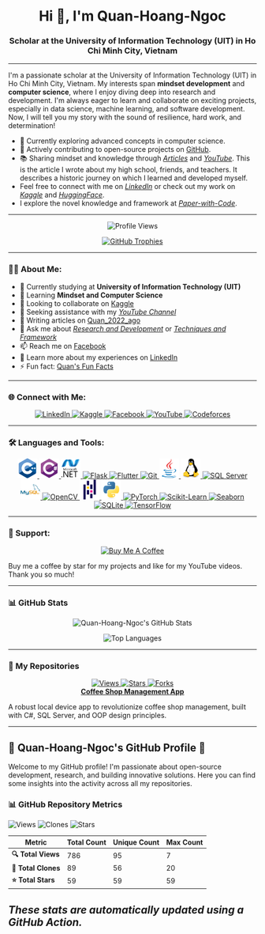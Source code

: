 <h1 align="center">Hi 👋, I'm Quan-Hoang-Ngoc</h1>
<h3 align="center">Scholar at the University of Information Technology (UIT) in Ho Chi Minh City, Vietnam</h3>

---

I'm a passionate scholar at the University of Information Technology (UIT) in Ho Chi Minh City, Vietnam. My interests span **mindset development** and **computer science**, where I enjoy diving deep into research and development. I'm always eager to learn and collaborate on exciting projects, especially in data science, machine learning, and software development. Now, I will tell you my story with the sound of resilience, hard work, and determination!

- 🌱 Currently exploring advanced concepts in computer science.
- 🔭 Actively contributing to open-source projects on [GitHub](https://github.com/QuanHoangNgoc).
- 📚 Sharing mindset and knowledge through *[Articles](https://sites.google.com/view/quan12i/trang-ch%E1%BB%A7?fbclid=IwAR3FfEwShxH6ZSOuZovAmZRb5TsljtnbunuYTHFITcd_K4odDwrVUyzzvjQ)* and *[YouTube](https://www.youtube.com/@QuanHoangNgoc-yu9uo?sub_confirmation=1)*. This is the article I wrote about my high school, friends, and teachers. It describes a historic journey on which I learned and developed myself. 
- Feel free to connect with me on *[LinkedIn](https://www.linkedin.com/in/quanhoangngoc)* or check out my work on *[Kaggle](https://www.kaggle.com/quanhoangngoc)* and *[HuggingFace](https://huggingface.co/QuanHoangNgoc)*.
- I explore the novel knowledge and framework at *[Paper-with-Code](https://paperswithcode.com/sota)*.

---

<p align="center">
   <img src="https://komarev.com/ghpvc/?username=quanhoangngoc&label=Profile%20views&color=0e75b6&style=flat" alt="Profile Views" />
</p>

<p align="center">
   <a href="https://github.com/ryo-ma/github-profile-trophy">
      <img src="https://github-profile-trophy.vercel.app/?username=quanhoangngoc" alt="GitHub Trophies" />
   </a>
</p>

---

### 👨‍💻 About Me:
- 🔭 Currently studying at **University of Information Technology (UIT)**
- 🌱 Learning **Mindset and Computer Science**
- 👯 Looking to collaborate on [Kaggle](https://www.kaggle.com/quanhoangngoc)
- 🤝 Seeking assistance with my *[YouTube Channel](https://www.youtube.com/@QuanHoangNgoc-yu9uo?sub_confirmation=1)*
- 📝 Writing articles on [Quan_2022_ago](https://sites.google.com/view/quan12i/trang-ch%E1%BB%A7?fbclid=IwAR3FfEwShxH6ZSOuZovAmZRb5TsljtnbunuYTHFITcd_K4odDwrVUyzzvjQ)
- 💬 Ask me about *[Research and Development](https://paperswithcode.com/sota)* or *[Techniques and Framework](https://huggingface.co/QuanHoangNgoc)*
- 📫 Reach me on [Facebook](https://www.facebook.com/quanhnqt)
- 📄 Learn more about my experiences on [LinkedIn](https://www.linkedin.com/in/quanhoangngoc)
- ⚡ Fun fact: [Quan's Fun Facts](https://sites.google.com/view/hoangngocquan/home?fbclid=IwAR19-OvVtYz1TaMStSQ_BrDJ4g3rshGup14P3GR1ri77oQe2_XzvLwBVDis)


---

### 🌐 Connect with Me:
<p align="center">
   <a href="https://www.linkedin.com/in/quanhoangngoc" target="_blank">
      <img src="https://raw.githubusercontent.com/rahuldkjain/github-profile-readme-generator/master/src/images/icons/Social/linked-in-alt.svg" alt="LinkedIn" height="30" width="40" />
   </a>
   <a href="https://www.kaggle.com/quanhoangngoc" target="_blank">
      <img src="https://raw.githubusercontent.com/rahuldkjain/github-profile-readme-generator/master/src/images/icons/Social/kaggle.svg" alt="Kaggle" height="30" width="40" />
   </a>
   <a href="https://www.facebook.com/quanhnqt" target="_blank">
      <img src="https://raw.githubusercontent.com/rahuldkjain/github-profile-readme-generator/master/src/images/icons/Social/facebook.svg" alt="Facebook" height="30" width="40" />
   </a>
   <a href="https://www.youtube.com/@QuanHoangNgoc-yu9uo?sub_confirmation=1" target="_blank">
      <img src="https://raw.githubusercontent.com/rahuldkjain/github-profile-readme-generator/master/src/images/icons/Social/youtube.svg" alt="YouTube" height="30" width="40" />
   </a>
   <a href="https://codeforces.com/profile/quanhn" target="_blank">
      <img src="https://raw.githubusercontent.com/rahuldkjain/github-profile-readme-generator/master/src/images/icons/Social/codeforces.svg" alt="Codeforces" height="30" width="40" />
   </a>
</p>

---

### 🛠 Languages and Tools:
<p align="center">
   <a href="https://www.w3schools.com/cpp/" target="_blank">
      <img src="https://raw.githubusercontent.com/devicons/devicon/master/icons/cplusplus/cplusplus-original.svg" alt="C++" width="40" height="40"/>
   </a>
   <a href="https://www.w3schools.com/cs/" target="_blank">
      <img src="https://raw.githubusercontent.com/devicons/devicon/master/icons/csharp/csharp-original.svg" alt="C#" width="40" height="40"/>
   </a>
   <a href="https://dotnet.microsoft.com/" target="_blank">
      <img src="https://raw.githubusercontent.com/devicons/devicon/master/icons/dot-net/dot-net-original-wordmark.svg" alt=".NET" width="40" height="40"/>
   </a>
   <a href="https://flask.palletsprojects.com/" target="_blank">
      <img src="https://www.vectorlogo.zone/logos/pocoo_flask/pocoo_flask-icon.svg" alt="Flask" width="40" height="40"/>
   </a>
   <a href="https://flutter.dev" target="_blank">
      <img src="https://www.vectorlogo.zone/logos/flutterio/flutterio-icon.svg" alt="Flutter" width="40" height="40"/>
   </a>
   <a href="https://git-scm.com/" target="_blank">
      <img src="https://www.vectorlogo.zone/logos/git-scm/git-scm-icon.svg" alt="Git" width="40" height="40"/>
   </a>
   <a href="https://www.java.com" target="_blank">
      <img src="https://raw.githubusercontent.com/devicons/devicon/master/icons/java/java-original.svg" alt="Java" width="40" height="40"/>
   </a>
   <a href="https://www.linux.org/" target="_blank">
      <img src="https://raw.githubusercontent.com/devicons/devicon/master/icons/linux/linux-original.svg" alt="Linux" width="40" height="40"/>
   </a>
   <a href="https://www.microsoft.com/en-us/sql-server" target="_blank">
      <img src="https://www.svgrepo.com/show/303229/microsoft-sql-server-logo.svg" alt="SQL Server" width="40" height="40"/>
   </a>
   <a href="https://www.mysql.com/" target="_blank">
      <img src="https://raw.githubusercontent.com/devicons/devicon/master/icons/mysql/mysql-original-wordmark.svg" alt="MySQL" width="40" height="40"/>
   </a>
   <a href="https://opencv.org/" target="_blank">
      <img src="https://www.vectorlogo.zone/logos/opencv/opencv-icon.svg" alt="OpenCV" width="40" height="40"/>
   </a>
   <a href="https://pandas.pydata.org/" target="_blank">
      <img src="https://raw.githubusercontent.com/devicons/devicon/2ae2a900d2f041da66e950e4d48052658d850630/icons/pandas/pandas-original.svg" alt="Pandas" width="40" height="40"/>
   </a>
   <a href="https://www.python.org" target="_blank">
      <img src="https://raw.githubusercontent.com/devicons/devicon/master/icons/python/python-original.svg" alt="Python" width="40" height="40"/>
   </a>
   <a href="https://pytorch.org/" target="_blank">
      <img src="https://www.vectorlogo.zone/logos/pytorch/pytorch-icon.svg" alt="PyTorch" width="40" height="40"/>
   </a>
   <a href="https://scikit-learn.org/" target="_blank">
      <img src="https://upload.wikimedia.org/wikipedia/commons/0/05/Scikit_learn_logo_small.svg" alt="Scikit-Learn" width="40" height="40"/>
   </a>
   <a href="https://seaborn.pydata.org/" target="_blank">
      <img src="https://seaborn.pydata.org/_images/logo-mark-lightbg.svg" alt="Seaborn" width="40" height="40"/>
   </a>
   <a href="https://www.sqlite.org/" target="_blank">
      <img src="https://www.vectorlogo.zone/logos/sqlite/sqlite-icon.svg" alt="SQLite" width="40" height="40"/>
   </a>
   <a href="https://www.tensorflow.org" target="_blank">
      <img src="https://www.vectorlogo.zone/logos/tensorflow/tensorflow-icon.svg" alt="TensorFlow" width="40" height="40"/>
   </a>
</p>

---

### 💖 Support:
<p align="center">
   <a href="https://www.buymeacoffee.com/https://www.youtube.com/@QuanHoangNgoc-yu9uo">
      <img src="https://cdn.buymeacoffee.com/buttons/v2/default-yellow.png" height="50" width="210" alt="Buy Me A Coffee" />
   </a>
</p>
Buy me a coffee by star for my projects and like for my YouTube videos. Thank you so much! 

---

### 📊 GitHub Stats

<p align="center">
  <img src="https://github-readme-stats.vercel.app/api?username=quanhoangngoc&show_icons=true&theme=radical&hide_border=true" alt="Quan-Hoang-Ngoc's GitHub Stats" />
</p>

<!---
<p align="center">
  <img src="https://github-readme-streak-stats.herokuapp.com/?user=quanhoangngoc&theme=radical&hide_border=false" alt="Quan-Hoang-Ngoc's GitHub Streak" />
</p>
---> 

<p align="center">
  <img src="https://github-readme-stats.vercel.app/api/top-langs/?username=quanhoangngoc&layout=compact&theme=radical&hide_border=true" alt="Top Languages" />
</p>

---

### 📂 My Repositories

<p align="center">
  <a href="https://github.com/QuanHoangNgoc/CoffeeShopManagementApp">
    <img src="https://hits.seeyoufarm.com/api/count/incr/badge.svg?url=https://github.com/QuanHoangNgoc/Coffee-Shop-Management-App-SE-&count_bg=%2379C83D&title_bg=%23555555&icon=&icon_color=%23E7E7E7&title=views&edge_flat=false" alt="Views" />
    <img src="https://img.shields.io/github/stars/QuanHoangNgoc/Coffee-Shop-Management-App-SE-?style=social" alt="Stars" />
    <img src="https://img.shields.io/github/forks/QuanHoangNgoc/Coffee-Shop-Management-App-SE-?style=social" alt="Forks" />
  </a>
  <br>
  <a href="https://github.com/QuanHoangNgoc/Coffee-Shop-Management-App-SE-"><b>Coffee Shop Management App</b></a>
  <p>A robust local device app to revolutionize coffee shop management, built with C#, SQL Server, and OOP design principles.</p>
</p>


---
## 🌟 Quan-Hoang-Ngoc's GitHub Profile 🌟

Welcome to my GitHub profile! I'm passionate about open-source development, research, and building innovative solutions. Here you can find some insights into the activity across all my repositories.

### 📊 GitHub Repository Metrics

![Views](https://img.shields.io/badge/Views-786-blue?style=flat-square)
![Clones](https://img.shields.io/badge/Clones-89-green?style=flat-square)
![Stars](https://img.shields.io/badge/Stars-59-yellow?style=flat-square)

| Metric        | Total Count | Unique Count | Max Count |
|---------------|-------------|-------------|-------------|
| **🔍 Total Views**   | 786     | 95     | 7     |
| **🔄 Total Clones**  | 89    | 56    | 20    |
| **⭐ Total Stars**   | 59     | 59     | 59     |

***These stats are automatically updated using a GitHub Action.***
---

